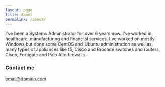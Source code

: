 ```yaml
---
layout: page
title: About
permalink: /about/
---
```


I've been a Systems Administrator for over 6 years now. I've worked in healthcare, manufacturing and financial 
services. I've worked on mostly Windows but done some CentOS and Ubuntu administration as well as many types of
appliances like f5, Cisco and Brocade switches and routers, Cisco, Fortigate and Palo Alto firewalls.

### Contact me

[email@domain.com](mailto:griffiths.bill.1@gmail.com)